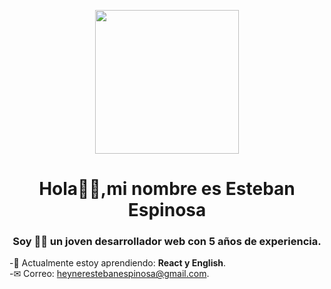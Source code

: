 <p align="center" width="300">

<img align="center" width="230"  src="https://scontent.feoh4-4.fna.fbcdn.net/v/t1.15752-9/363991524_296740719603491_667172643612434226_n.jpg?_nc_cat=111&ccb=1-7&_nc_sid=8cd0a2&_nc_ohc=zvHMAjFKvUIAX_eJWTI&_nc_ht=scontent.feoh4-4.fna&oh=03_AdTtq_5MZwx29b64fyECpacVoBMiylzgfhcCt0O5Adwudw&oe=64FE2240" >
<h1 align="center">Hola🙋‍♂️,mi nombre es Esteban Espinosa </h1>

<h3 align="center">Soy 💁‍♂️ un joven desarrollador web con 5 años de experiencia. </h3>

-🧠 Actualmente estoy aprendiendo: **React y English**.<br>
-✉ Correo: heynerestebanespinosa@gmail.com.<br>
</p>
